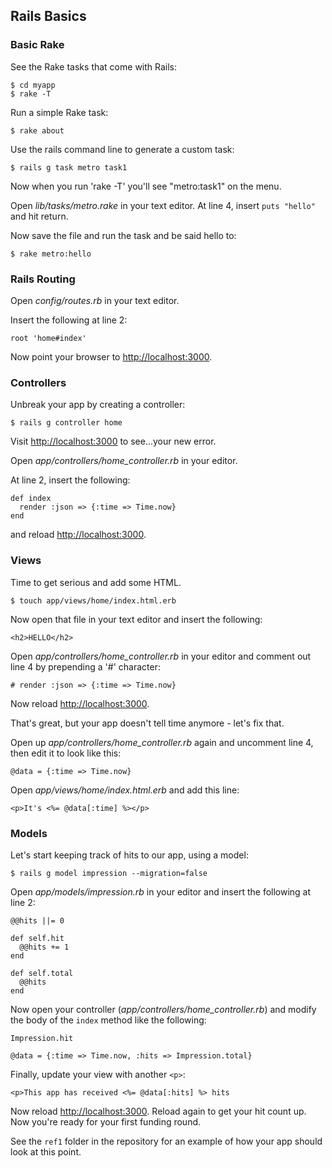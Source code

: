 ## Rails Basics

###  Basic Rake

See the Rake tasks that come with Rails:

	$ cd myapp
	$ rake -T
	
Run a simple Rake task:

	$ rake about

Use the rails command line to generate a custom task:

	$ rails g task metro task1

Now when you run 'rake -T' you'll see "metro:task1" on the menu. 

Open _lib/tasks/metro.rake_ in your text editor. At line 4, insert `puts "hello"` and hit return.

Now save the file and run the task and be said hello to:

	$ rake metro:hello

### Rails Routing

Open _config/routes.rb_ in your text editor.

Insert the following at line 2:

	root 'home#index'

Now point your browser to <http://localhost:3000>. 

### Controllers

Unbreak your app by creating a controller:

	$ rails g controller home

Visit <http://localhost:3000> to see...your new error.

Open _app/controllers/home_controller.rb_ in your editor.

At line 2, insert the following:

	def index
      render :json => {:time => Time.now}
  	end

and reload <http://localhost:3000>.

### Views

Time to get serious and add some HTML.

	$ touch app/views/home/index.html.erb
	
Now open that file in your text editor and insert the following:

	<h2>HELLO</h2>

Open _app/controllers/home_controller.rb_ in your editor and comment out line 4 by prepending a '#' character:

	# render :json => {:time => Time.now}
	
Now reload <http://localhost:3000>.

That's great, but your app doesn't tell time anymore - let's fix that. 

Open up _app/controllers/home_controller.rb_ again and uncomment line 4, then edit it to look like this:

	@data = {:time => Time.now}

Open _app/views/home/index.html.erb_ and add this line:

	<p>It's <%= @data[:time] %></p>

### Models

Let's start keeping track of hits to our app, using a model:

	$ rails g model impression --migration=false
	
Open _app/models/impression.rb_ in your editor and insert the following at line 2:

	@@hits ||= 0
	
	def self.hit
      @@hits += 1
  	end
  	
  	def self.total
      @@hits
  	end

Now open your controller (_app/controllers/home_controller.rb_) and modify the body of the `index` method like the following:

	Impression.hit
	
	@data = {:time => Time.now, :hits => Impression.total}
	
Finally, update your view with another `<p>`:

	<p>This app has received <%= @data[:hits] %> hits
	
Now reload <http://localhost:3000>. Reload again to get your hit count up. Now you're ready for your first funding round.

See the `ref1` folder in the repository for an example of how your app should look at this point.
	





	
